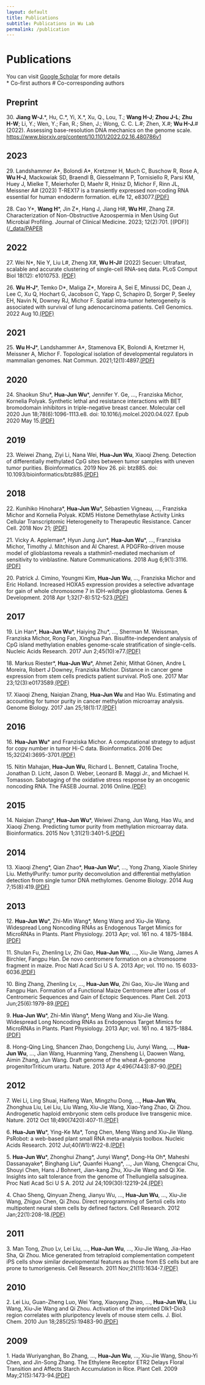 ```yaml
---
layout: default
title: Publications
subtitle: Publications in Wu Lab
permalink: /publication
---
```


# Publications

You can visit [Google Scholar](http://scholar.google.com/citations?user=pQF7BaYAAAAJ&hl=en) for more details<br>
\* Co-first authors          \# Co-corresponding authors

## Preprint

30\. **Jiang W-J.**\*, Hu, C.\*, Yi, X.*, Xu, Q., Lou, T.; **Wang H-J**; **Zhou J-L**; **Zhu H-W**; Li, Y.; Wen, Y.; Fan, R.; Shen, J.; Wong, C. C. L.#; Zhen, X.#; **Wu H-J.**\# (2022). Assessing base-resolution DNA mechanics on the genome scale. https://www.biorxiv.org/content/10.1101/2022.02.16.480786v1

## 2023

29\.  Landshammer A\*, Bolondi A\*, Kretzmer H, Much C, Buschow R, Rose A, **Wu H-J**, Mackowiak SD, Braendl B, Giesselmann P, Tornisiello R, Parsi KM, Huey J, Mielke T, Meierhofer D, Maehr R, Hnisz D, Michor F, Rinn JL, Meissner A\# (2023) T-REX17 is a transiently expressed non-coding RNA essential for human endoderm formation. eLife 12, e83077.[(PDF)](./_data/PAPER/29.pdf)

28\.  Cao Y\*, **Wang H**\*, Jin Z\*, Hang J, Jiang H\#, **Wu H**\#, Zhang Z\#. Characterization of Non-Obstructive Azoospermia in Men Using Gut Microbial Profiling. Journal of Clinical Medicine. 2023; 12(2):701. [(PDF)]([/_data/PAPER](https://github.com/multiomics-bjmu/multiomics-bjmu.github.io/tree/master/_data/PAPER/28.pdf)

## 2022

27\.  Wei N\*, Nie Y, Liu L\#, Zheng X\#, **Wu H-J**\# (2022) Secuer: Ultrafast, scalable and accurate clustering of single-cell RNA-seq data. PLoS Comput Biol 18(12): e1010753. [(PDF)](../_data/PAPER/27.pdf)

26\. **Wu H-J**\*, Temko D\*, Maliga Z\*, Moreira A, Sei E, Minussi DC, Dean J, Lee C, Xu Q, Hochart G, Jacobson C, Yapp C, Schapiro D, Sorger P, Seeley EH, Navin N, Downey RJ, Michor F. Spatial intra-tumor heterogeneity is associated with survival of lung adenocarcinoma patients. Cell Genomics. 2022 Aug 10.[(PDF)](../_data/PAPER/26.pdf)

## 2021

25\. **Wu H-J**\*, Landshammer A*, Stamenova EK, Bolondi A, Kretzmer H, Meissner A, Michor F. Topological isolation of developmental regulators in mammalian genomes. Nat Commun. 2021;12(1):4897.[(PDF)](../_data/PAPER/25.pdf)

## 2020
24\. Shaokun Shu*, **Hua-Jun Wu**\*, Jennifer Y. Ge, …, Franziska Michor, Kornelia Polyak. Synthetic lethal and resistance interactions with BET bromodomain inhibitors in triple-negative breast cancer. Molecular cell 2020 Jun 18;78(6):1096-1113.e8. doi: 10.1016/j.molcel.2020.04.027. Epub 2020 May 15.[(PDF)](../_data/PAPER/24.pdf)

## 2019
23\. Weiwei Zhang, Ziyi Li, Nana Wei, **Hua-Jun Wu**, Xiaoqi Zheng. Detection of differentially methylated CpG sites between tumor samples with uneven tumor purities. Bioinformatics. 2019 Nov 26. pii: btz885. doi: 10.1093/bioinformatics/btz885.[(PDF)](../_data/PAPER/23.pdf)

## 2018
22\. Kunihiko Hinohara*, **Hua-Jun Wu**\*, Sébastien Vigneau, …, Franziska Michor and Kornelia Polyak. KDM5 Histone Demethylase Activity Links Cellular Transcriptomic Heterogeneity to Therapeutic Resistance. Cancer Cell. 2018 Nov 21; [(PDF)](../_data/PAPER/22.pdf)

21\. Vicky A. Appleman*, Hyun Jung Jun*, **Hua-Jun Wu**\*, …, Franziska Michor, Timothy J. Mitchison and Al Charest. A PDGFRα-driven mouse model of glioblastoma reveals a stathmin1-mediated mechanism of sensitivity to vinblastine. Nature Communications. 2018 Aug 6;9(1):3116.[(PDF)](../_data/PAPER/21.pdf)

20\. Patrick J. Cimino, Youngmi Kim, **Hua-Jun Wu**, …, Franziska Michor and Eric Holland. Increased HOXA5 expression provides a selective advantage for gain of whole chromosome 7 in IDH-wildtype glioblastoma. Genes & Development. 2018 Apr 1;32(7-8):512-523.[(PDF)](../_data/PAPER/20.pdf)

## 2017
19\. Lin Han*, **Hua-Jun Wu**\*, Haiying Zhu*, …, Sherman M. Weissman, Franziska Michor, Rong Fan, Xinghua Pan. Bisulfite-independent analysis of CpG island methylation enables genome-scale stratification of single-cells. Nucleic Acids Research. 2017 Jun 2;45(10):e77.[(PDF)](../_data/PAPER/19.pdf)

18\. Markus Riester*, **Hua-Jun Wu**\*, Ahmet Zehir, Mithat Gönen, Andre L Moreira, Robert J Downey, Franziska Michor. Distance in cancer gene expression from stem cells predicts patient survival. PloS one. 2017 Mar 23;12(3):e0173589.[(PDF)](../_data/PAPER/18.pdf)

17\. Xiaoqi Zheng, Naiqian Zhang, **Hua-Jun Wu** and Hao Wu. Estimating and accounting for tumor purity in cancer methylation microarray analysis. Genome Biology. 2017 Jan 25;18(1):17.[(PDF)](../_data/PAPER/17.pdf)

## 2016
16\. **Hua-Jun Wu**\* and Franziska Michor. A computational strategy to adjust for copy number in tumor Hi-C data. Bioinformatics. 2016 Dec 15;32(24):3695-3701.[(PDF)](../_data/PAPER/16.pdf)

15\. Nitin Mahajan, **Hua-Jun Wu**, Richard L. Bennett, Catalina Troche, Jonathan D. Licht, Jason D. Weber, Leonard B. Maggi Jr., and Michael H. Tomasson. Sabotaging of the oxidative stress response by an oncogenic noncoding RNA. The FASEB Journal. 2016 Online.[(PDF)](../_data/PAPER/15.pdf)

## 2015
14\. Naiqian Zhang*, **Hua-Jun Wu**\*, Weiwei Zhang, Jun Wang, Hao Wu, and Xiaoqi Zheng. Predicting tumor purity from methylation microarray data. Bioinformatics. 2015 Nov 1;31(21):3401-5.[(PDF)](../_data/PAPER/14.pdf)

## 2014
13\. Xiaoqi Zheng*, Qian Zhao*, **Hua-Jun Wu**\*, …, Yong Zhang, Xiaole Shirley Liu. MethylPurify: tumor purity deconvolution and differential methylation detection from single tumor DNA methylomes. Genome Biology. 2014 Aug 7;15(8):419.[(PDF)](../_data/PAPER/13.pdf)

## 2013
12\. **Hua-Jun Wu**\*, Zhi-Min Wang*, Meng Wang and Xiu-Jie Wang. Widespread Long Noncoding RNAs as Endogenous Target Mimics for MicroRNAs in Plants. Plant Physiology. 2013 Apr; vol. 161 no. 4 1875-1884.[(PDF)](../_data/PAPER/12.pdf)

11\. Shulan Fu, Zhenling Lv, Zhi Gao, **Hua-Jun Wu**, …, Xiu-Jie Wang, James A Birchler, Fangpu Han. De novo centromere formation on a chromosome fragment in maize. Proc Natl Acad Sci U S A. 2013 Apr; vol. 110 no. 15 6033-6036.[(PDF)](../_data/PAPER/11.pdf)

10\. Bing Zhang, Zhenling Lv, …, **Hua-Jun Wu**, Zhi Gao, Xiu-Jie Wang and Fangpu Han. Formation of a Functional Maize Centromere after Loss of Centromeric Sequences and Gain of Ectopic Sequences. Plant Cell.  2013 Jun;25(6):1979-89.[(PDF)](../_data/PAPER/10.pdf)

9\. **Hua-Jun Wu**\*, Zhi-Min Wang*, Meng Wang and Xiu-Jie Wang. Widespread Long Noncoding RNAs as Endogenous Target Mimics for MicroRNAs in Plants. Plant Physiology. 2013 Apr; vol. 161 no. 4 1875-1884.[(PDF)](../_data/PAPER/9.pdf)

8\. Hong-Qing Ling, Shancen Zhao, Dongcheng Liu, Junyi Wang, …, **Hua-Jun Wu**, …, Jian Wang, Huanming Yang, Zhensheng Li, Daowen Wang, Aimin Zhang, Jun Wang. Draft genome of the wheat A-genome progenitorTriticum urartu. Nature. 2013 Apr 4;496(7443):87-90.[(PDF)](../_data/PAPER/8.pdf)

## 2012
7\. Wei Li, Ling Shuai, Haifeng Wan, Mingzhu Dong, …, **Hua-Jun Wu**, Zhonghua Liu, Lei Liu, Liu Wang, Xiu-Jie Wang, Xiao-Yang Zhao, Qi Zhou. Androgenetic haploid embryonic stem cells produce live transgenic mice. Nature. 2012 Oct 18;490(7420):407-11.[(PDF)](../_data/PAPER/7.pdf)

6\. **Hua-Jun Wu***, Ying-Ke Ma*, Tong Chen, Meng Wang and Xiu-Jie Wang. PsRobot: a web-based plant small RNA meta-analysis toolbox. Nucleic Acids Research. 2012 Jul;40(W1):W22-8.[(PDF)](../_data/PAPER/6.pdf)

5\. **Hua-Jun Wu***, Zhonghui Zhang*, Junyi Wang*, Dong-Ha Oh*, Maheshi Dassanayake*, Binghang Liu*, Quanfei Huang*, …, Jun Wang, Chengcai Chu, Shouyi Chen, Hans J Bohnert, Jian-kang Zhu, Xiu-Jie Wang and Qi Xie. Insights into salt tolerance from the genome of Thellungiella salsuginea. Proc Natl Acad Sci U S A. 2012 Jul 24;109(30):12219-24.[(PDF)](../_data/PAPER/5.pdf)

4\. Chao Sheng, Qinyuan Zheng, Jianyu Wu, …, **Hua-Jun Wu**, …, Xiu-Jie Wang, Zhiguo Chen, Qi Zhou. Direct reprogramming of Sertoli cells into multipotent neural stem cells by defined factors. Cell Research. 2012 Jan;22(1):208-18.[(PDF)](../_data/PAPER/4.pdf)

## 2011
3\. Man Tong, Zhuo Lv, Lei Liu, …, **Hua-Jun Wu**, …, Xiu-Jie Wang, Jia-Hao Sha, Qi Zhou. Mice generated from tetraploid complementation competent iPS cells show similar developmental features as those from ES cells but are prone to tumorigenesis. Cell Research. 2011 Nov;21(11):1634-7.[(PDF)](../_data/PAPER/3.pdf)

## 2010
2\. Lei Liu, Guan-Zheng Luo, Wei Yang, Xiaoyang Zhao, …, **Hua-Jun Wu**, Liu Wang, Xiu-Jie Wang and Qi Zhou. Activation of the imprinted Dlk1-Dio3 region correlates with pluripotency levels of mouse stem cells. J. Biol. Chem. 2010 Jun 18;285(25):19483-90.[(PDF)](../_data/PAPER/2.pdf)

## 2009
1\. Hada Wuriyanghan, Bo Zhang, …, **Hua-Jun Wu**, …, Xiu-Jie Wang, Shou-Yi Chen, and Jin-Song Zhang. The Ethylene Receptor ETR2 Delays Floral Transition and Affects Starch Accumulation in Rice. Plant Cell. 2009 May;21(5):1473-94.[(PDF)](../_data/PAPER/1.pdf)

